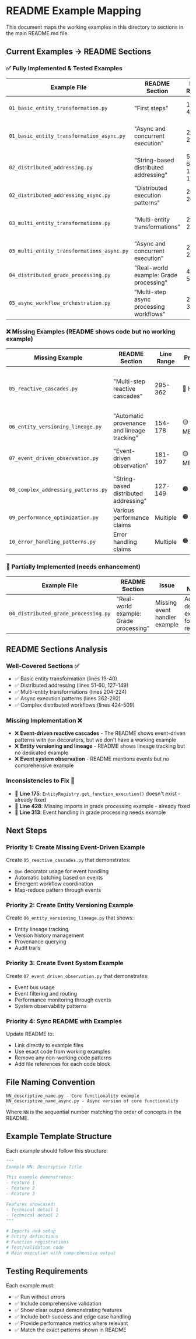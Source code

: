 # README Example Mapping

This document maps the working examples in this directory to sections in the main README.md file.

## Current Examples → README Sections

### ✅ **Fully Implemented & Tested Examples**

| Example File | README Section | Line Range | Status | Notes |
|-------------|----------------|------------|--------|-------|
| `01_basic_entity_transformation.py` | "First steps" | 19-40 | ✅ MATCHES | Core minimal pattern |
| `01_basic_entity_transformation_async.py` | "Async and concurrent execution" | 262-292 | ✅ MATCHES | Async version of basic pattern |
| `02_distributed_addressing.py` | "String-based distributed addressing" | 51-60, 127-149 | ✅ MATCHES | Entity addressing with `@uuid.field` |
| `02_distributed_addressing_async.py` | "Distributed execution patterns" | 232-255 | ✅ MATCHES | Async distributed addressing |
| `03_multi_entity_transformations.py` | "Multi-entity transformations" | 204-224 | ✅ MATCHES | Tuple unpacking and sibling relationships |
| `03_multi_entity_transformations_async.py` | "Async and concurrent execution" | 262-292 | ✅ MATCHES | Async tuple unpacking |
| `04_distributed_grade_processing.py` | "Real-world example: Grade processing" | 424-509 | ✅ MATCHES | Complex distributed workflow |
| `05_async_workflow_orchestration.py` | "Multi-step async processing workflows" | 299-355 | ✅ MATCHES | Async workflow coordination |

### ❌ **Missing Examples (README shows code but no working example)**

| Missing Example | README Section | Line Range | Priority | Description |
|----------------|----------------|------------|----------|-------------|
| `05_reactive_cascades.py` | "Multi-step reactive cascades" | 295-362 | 🔴 HIGH | Event-driven reactive pattern with `@on` decorators |
| `06_entity_versioning_lineage.py` | "Automatic provenance and lineage tracking" | 154-178 | 🟡 MEDIUM | Entity lineage and versioning examples |
| `07_event_driven_observation.py` | "Event-driven observation" | 181-197 | 🟡 MEDIUM | Event bus and observation patterns |
| `08_complex_addressing_patterns.py` | "String-based distributed addressing" | 127-149 | 🟠 LOW | Advanced addressing scenarios |
| `09_performance_optimization.py` | Various performance claims | Multiple | 🟠 LOW | Performance patterns and optimization |
| `10_error_handling_patterns.py` | Error handling claims | Multiple | 🟠 LOW | Graceful degradation examples |

### 🔄 **Partially Implemented (needs enhancement)**

| Example File | README Section | Issue | Fix Needed |
|-------------|----------------|-------|------------|
| `04_distributed_grade_processing.py` | "Real-world example: Grade processing" | Missing event handler example | Add `@on` decorator example for grade reports |

## README Sections Analysis

### **Well-Covered Sections** ✅
- ✅ Basic entity transformation (lines 19-40)
- ✅ Distributed addressing (lines 51-60, 127-149)
- ✅ Multi-entity transformations (lines 204-224)
- ✅ Async execution patterns (lines 262-292)
- ✅ Complex distributed workflows (lines 424-509)

### **Missing Implementation** ❌
- ❌ **Event-driven reactive cascades** - The README shows event-driven patterns with `@on` decorators, but we don't have a working example
- ❌ **Entity versioning and lineage** - README shows lineage tracking but no dedicated example
- ❌ **Event system observation** - README mentions events but no comprehensive example

### **Inconsistencies to Fix** 🔄
- 🔄 **Line 175**: `EntityRegistry.get_function_execution()` doesn't exist - already fixed
- 🔄 **Line 428**: Missing imports in grade processing example - already fixed
- 🔄 **Line 313**: Event handling in grade processing needs example

## Next Steps

### **Priority 1: Create Missing Event-Driven Example**
Create `05_reactive_cascades.py` that demonstrates:
- `@on` decorator usage for event handling
- Automatic batching based on events
- Emergent workflow coordination
- Map-reduce pattern through events

### **Priority 2: Create Entity Versioning Example**
Create `06_entity_versioning_lineage.py` that shows:
- Entity lineage tracking
- Version history management
- Provenance querying
- Audit trails

### **Priority 3: Create Event System Example**
Create `07_event_driven_observation.py` that demonstrates:
- Event bus usage
- Event filtering and routing
- Performance monitoring through events
- System observability patterns

### **Priority 4: Sync README with Examples**
Update README to:
- Link directly to example files
- Use exact code from working examples
- Remove any non-working code patterns
- Add file references for each code block

## File Naming Convention

```
NN_descriptive_name.py - Core functionality example
NN_descriptive_name_async.py - Async version of core functionality
```

Where `NN` is the sequential number matching the order of concepts in the README.

## Example Template Structure

Each example should follow this structure:
```python
"""
Example NN: Descriptive Title

This example demonstrates:
- Feature 1
- Feature 2
- Feature 3

Features showcased:
- Technical detail 1
- Technical detail 2
"""

# Imports and setup
# Entity definitions
# Function registrations
# Test/validation code
# Main execution with comprehensive output
```

## Testing Requirements

Each example must:
- ✅ Run without errors
- ✅ Include comprehensive validation
- ✅ Show clear output demonstrating features
- ✅ Include both success and edge case handling
- ✅ Provide performance metrics where relevant
- ✅ Match the exact patterns shown in README